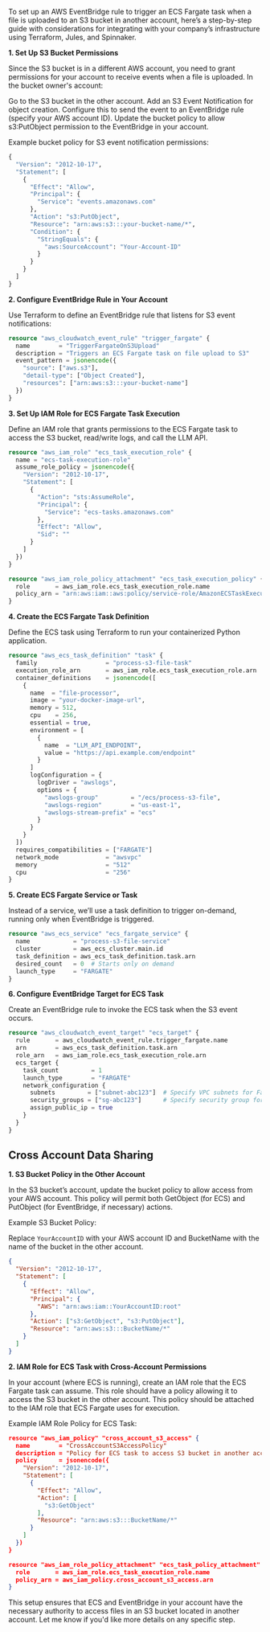 To set up an AWS EventBridge rule to trigger an ECS Fargate task when a file is uploaded to an S3 bucket in another account, here’s a step-by-step guide with considerations for integrating with your company’s infrastructure using Terraform, Jules, and Spinnaker.

**1. Set Up S3 Bucket Permissions** 

Since the S3 bucket is in a different AWS account, you need to grant permissions for your account to receive events when a file is uploaded. In the bucket owner's account:

Go to the S3 bucket in the other account.
Add an S3 Event Notification for object creation. Configure this to send the event to an EventBridge rule (specify your AWS account ID).
Update the bucket policy to allow s3:PutObject permission to the EventBridge in your account.

Example bucket policy for S3 event notification permissions:
```tf
{
  "Version": "2012-10-17",
  "Statement": [
    {
      "Effect": "Allow",
      "Principal": {
        "Service": "events.amazonaws.com"
      },
      "Action": "s3:PutObject",
      "Resource": "arn:aws:s3:::your-bucket-name/*",
      "Condition": {
        "StringEquals": {
          "aws:SourceAccount": "Your-Account-ID"
        }
      }
    }
  ]
}
```


**2. Configure EventBridge Rule in Your Account**

Use Terraform to define an EventBridge rule that listens for S3 event notifications:

```tf
resource "aws_cloudwatch_event_rule" "trigger_fargate" {
  name        = "TriggerFargateOnS3Upload"
  description = "Triggers an ECS Fargate task on file upload to S3"
  event_pattern = jsonencode({
    "source": ["aws.s3"],
    "detail-type": ["Object Created"],
    "resources": ["arn:aws:s3:::your-bucket-name"]
  })
}
```

**3. Set Up IAM Role for ECS Fargate Task Execution**

Define an IAM role that grants permissions to the ECS Fargate task to access the S3 bucket, read/write logs, and call the LLM API.

```tf
resource "aws_iam_role" "ecs_task_execution_role" {
  name = "ecs-task-execution-role"
  assume_role_policy = jsonencode({
    "Version": "2012-10-17",
    "Statement": [
      {
        "Action": "sts:AssumeRole",
        "Principal": {
          "Service": "ecs-tasks.amazonaws.com"
        },
        "Effect": "Allow",
        "Sid": ""
      }
    ]
  })
}

resource "aws_iam_role_policy_attachment" "ecs_task_execution_policy" {
  role       = aws_iam_role.ecs_task_execution_role.name
  policy_arn = "arn:aws:iam::aws:policy/service-role/AmazonECSTaskExecutionRolePolicy"
}
```
**4. Create the ECS Fargate Task Definition**

Define the ECS task using Terraform to run your containerized Python application.
```tf
resource "aws_ecs_task_definition" "task" {
  family                   = "process-s3-file-task"
  execution_role_arn       = aws_iam_role.ecs_task_execution_role.arn
  container_definitions    = jsonencode([
    {
      name  = "file-processor",
      image = "your-docker-image-url",
      memory = 512,
      cpu    = 256,
      essential = true,
      environment = [
        {
          name  = "LLM_API_ENDPOINT",
          value = "https://api.example.com/endpoint"
        }
      ]
      logConfiguration = {
        logDriver = "awslogs",
        options = {
          "awslogs-group"         = "/ecs/process-s3-file",
          "awslogs-region"        = "us-east-1",
          "awslogs-stream-prefix" = "ecs"
        }
      }
    }
  ])
  requires_compatibilities = ["FARGATE"]
  network_mode             = "awsvpc"
  memory                   = "512"
  cpu                      = "256"
}

```

**5. Create ECS Fargate Service or Task**

Instead of a service, we’ll use a task definition to trigger on-demand, running only when EventBridge is triggered.

```tf
resource "aws_ecs_service" "ecs_fargate_service" {
  name            = "process-s3-file-service"
  cluster         = aws_ecs_cluster.main.id
  task_definition = aws_ecs_task_definition.task.arn
  desired_count   = 0  # Starts only on demand
  launch_type     = "FARGATE"
}
```

**6. Configure EventBridge Target for ECS Task**

Create an EventBridge rule to invoke the ECS task when the S3 event occurs.

```tf
resource "aws_cloudwatch_event_target" "ecs_target" {
  rule       = aws_cloudwatch_event_rule.trigger_fargate.name
  arn        = aws_ecs_task_definition.task.arn
  role_arn   = aws_iam_role.ecs_task_execution_role.arn
  ecs_target {
    task_count         = 1
    launch_type        = "FARGATE"
    network_configuration {
      subnets         = ["subnet-abc123"]  # Specify VPC subnets for Fargate
      security_groups = ["sg-abc123"]      # Specify security group for Fargate
      assign_public_ip = true
    }
  }
}
```

## Cross Account Data Sharing

**1. S3 Bucket Policy in the Other Account**

In the S3 bucket’s account, update the bucket policy to allow access from your AWS account. This policy will permit both GetObject (for ECS) and PutObject (for EventBridge, if necessary) actions.

Example S3 Bucket Policy:

Replace `YourAccountID` with your AWS account ID and BucketName with the name of the bucket in the other account.

```json
{
  "Version": "2012-10-17",
  "Statement": [
    {
      "Effect": "Allow",
      "Principal": {
        "AWS": "arn:aws:iam::YourAccountID:root"
      },
      "Action": ["s3:GetObject", "s3:PutObject"],
      "Resource": "arn:aws:s3:::BucketName/*"
    }
  ]
}
```

**2. IAM Role for ECS Task with Cross-Account Permissions**

In your account (where ECS is running), create an IAM role that the ECS Fargate task can assume. This role should have a policy allowing it to access the S3 bucket in the other account. This policy should be attached to the IAM role that ECS Fargate uses for execution.

Example IAM Role Policy for ECS Task:

```json
resource "aws_iam_policy" "cross_account_s3_access" {
  name        = "CrossAccountS3AccessPolicy"
  description = "Policy for ECS task to access S3 bucket in another account"
  policy      = jsonencode({
    "Version": "2012-10-17",
    "Statement": [
      {
        "Effect": "Allow",
        "Action": [
          "s3:GetObject"
        ],
        "Resource": "arn:aws:s3:::BucketName/*"
      }
    ]
  })
}

resource "aws_iam_role_policy_attachment" "ecs_task_policy_attachment" {
  role       = aws_iam_role.ecs_task_execution_role.name
  policy_arn = aws_iam_policy.cross_account_s3_access.arn
}
```

This setup ensures that ECS and EventBridge in your account have the necessary authority to access files in an S3 bucket located in another account. Let me know if you'd like more details on any specific step.
